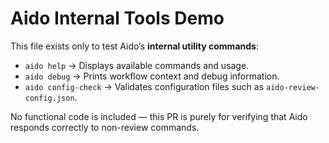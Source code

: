 # Aido Internal Tools Demo

This file exists only to test Aido’s **internal utility commands**:

- `aido help` → Displays available commands and usage.
- `aido debug` → Prints workflow context and debug information.
- `aido config-check` → Validates configuration files such as `aido-review-config.json`.

No functional code is included — this PR is purely for verifying that Aido responds correctly to non-review commands.
